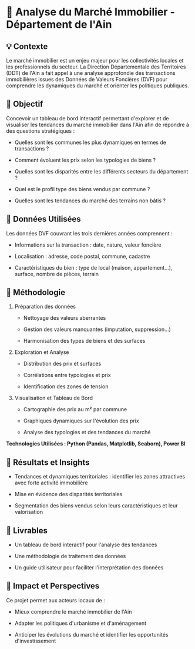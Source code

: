 # 🏡 Analyse du Marché Immobilier - Département de l'Ain

## 💡 Contexte

Le marché immobilier est un enjeu majeur pour les collectivités locales et les professionnels du secteur. La Direction Départementale des Territoires (DDT) de l'Ain a fait appel à une analyse approfondie des transactions immobilières issues des Données de Valeurs Foncières (DVF) pour comprendre les dynamiques du marché et orienter les politiques publiques.

## 🎯 Objectif

Concevoir un tableau de bord interactif permettant d'explorer et de visualiser les tendances du marché immobilier dans l'Ain afin de répondre à des questions stratégiques :

* Quelles sont les communes les plus dynamiques en termes de transactions ?

* Comment évoluent les prix selon les typologies de biens ?

* Quelles sont les disparités entre les différents secteurs du département ?

* Quel est le profil type des biens vendus par commune ?

* Quelles sont les tendances du marché des terrains non bâtis ?

## 🔬 Données Utilisées

Les données DVF couvrant les trois dernières années comprennent :

* Informations sur la transaction : date, nature, valeur foncière

* Localisation : adresse, code postal, commune, cadastre

* Caractéristiques du bien : type de local (maison, appartement...), surface, nombre de pièces, terrain

## 🔄 Méthodologie

1. Préparation des données

    * Nettoyage des valeurs aberrantes

    * Gestion des valeurs manquantes (imputation, suppression...)

    * Harmonisation des types de biens et des surfaces
    
2. Exploration et Analyse

    * Distribution des prix et surfaces

    * Corrélations entre typologies et prix

    * Identification des zones de tension

3. Visualisation et Tableau de Bord

    * Cartographie des prix au m² par commune

    * Graphiques dynamiques sur l'évolution des prix

    * Analyse des typologies et des tendances du marché

**Technologies Utilisées : Python (Pandas, Matplotlib, Seaborn), Power BI**

## 🎉 Résultats et Insights

  * Tendances et dynamiques territoriales : identifier les zones attractives avec forte activité immobilière

  * Mise en évidence des disparités territoriales

  * Segmentation des biens vendus selon leurs caractéristiques et leur valorisation

## 💼 Livrables

  * Un tableau de bord interactif pour l'analyse des tendances

  * Une méthodologie de traitement des données

  * Un guide utilisateur pour faciliter l'interprétation des données

## 🚀 Impact et Perspectives

Ce projet permet aux acteurs locaux de :

  * Mieux comprendre le marché immobilier de l'Ain

  * Adapter les politiques d'urbanisme et d'aménagement

  * Anticiper les évolutions du marché et identifier les opportunités d'investissement